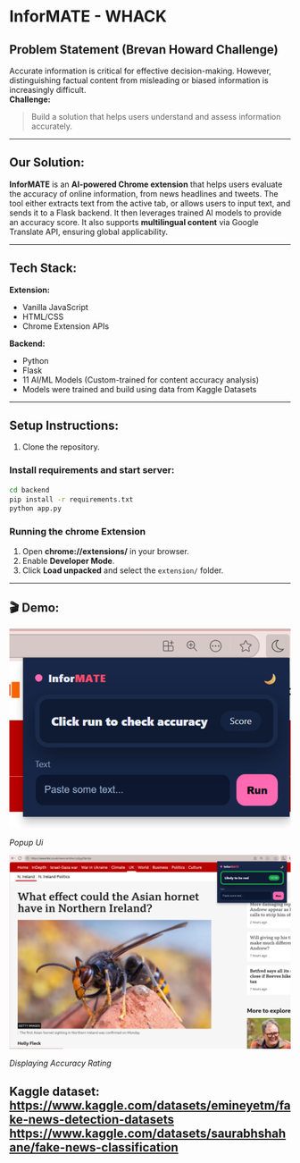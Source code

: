 # InforMATE - WHACK

## Problem Statement (Brevan Howard Challenge)
Accurate information is critical for effective decision-making. However, distinguishing factual content from misleading or biased information is increasingly difficult.  
**Challenge:**  
> Build a solution that helps users understand and assess information accurately.

---

## Our Solution:

**InforMATE** is an **AI-powered Chrome extension** that helps users evaluate the accuracy of online information, from news headlines and tweets. The tool either extracts text from the active tab, or allows users to input text, and sends it to a Flask backend. It then leverages trained AI models to provide an accuracy score. It also supports **multilingual content** via Google Translate API, ensuring global applicability.

---

## Tech Stack:
**Extension:**
- Vanilla JavaScript  
- HTML/CSS  
- Chrome Extension APIs  

**Backend:**
- Python  
- Flask  
- 11 AI/ML Models (Custom-trained for content accuracy analysis)
- Models were trained and build using data from Kaggle Datasets
---

## Setup Instructions:

1. Clone the repository. 

### Install requirements and start server:
```bash
cd backend
pip install -r requirements.txt
python app.py
```

### Running the chrome Extension
1. Open **chrome://extensions/** in your browser.  
2. Enable **Developer Mode**.  
3. Click **Load unpacked** and select the `extension/` folder.

---
## 🎬 Demo:

![Popup UI](demo/popup.png)

*Popup Ui*

![Accuracy Rating UI](demo/accuracy_rating.png)

*Displaying Accuracy Rating*

Kaggle dataset: https://www.kaggle.com/datasets/emineyetm/fake-news-detection-datasets
https://www.kaggle.com/datasets/saurabhshahane/fake-news-classification
---
